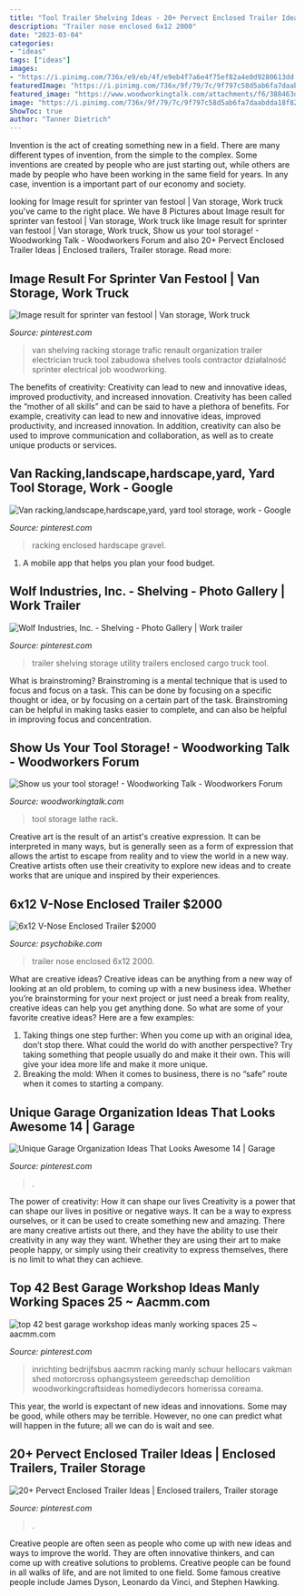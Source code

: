 ```yaml
---
title: "Tool Trailer Shelving Ideas - 20+ Pervect Enclosed Trailer Ideas"
description: "Trailer nose enclosed 6x12 2000"
date: "2023-03-04"
categories:
- "ideas"
tags: ["ideas"]
images:
- "https://i.pinimg.com/736x/e9/eb/4f/e9eb4f7a6e4f75ef82a4e0d9280613dd.jpg"
featuredImage: "https://i.pinimg.com/736x/9f/79/7c/9f797c58d5ab6fa7daabdda18f82bc33--van-racking-enclosed-trailers.jpg"
featured_image: "https://www.woodworkingtalk.com/attachments/f6/388463d1588127938-show-us-your-tool-storage-lathe-tool-rack-11.jpg"
image: "https://i.pinimg.com/736x/9f/79/7c/9f797c58d5ab6fa7daabdda18f82bc33--van-racking-enclosed-trailers.jpg"
ShowToc: true
author: "Tanner Dietrich"
---
```



Invention is the act of creating something new in a field. There are many different types of invention, from the simple to the complex. Some inventions are created by people who are just starting out, while others are made by people who have been working in the same field for years. In any case, invention is a important part of our economy and society.

	

		
looking for Image result for sprinter van festool | Van storage, Work truck you've came to the right place. We have 8 Pictures about Image result for sprinter van festool | Van storage, Work truck like Image result for sprinter van festool | Van storage, Work truck, Show us your tool storage! - Woodworking Talk - Woodworkers Forum and also 20+ Pervect Enclosed Trailer Ideas | Enclosed trailers, Trailer storage. Read more:
		
    
## Image Result For Sprinter Van Festool | Van Storage, Work Truck

<img loading=lazy src="https://i.pinimg.com/736x/78/a2/a3/78a2a3e7fa4ba6b747a1160fecd61d81.jpg" onerror="this.onerror=null;this.src='https://tse3.mm.bing.net/th?id=OIP.SfFQsRz49syFVYX2bKp1fAHaNK&amp;pid=15.1';" alt="Image result for sprinter van festool | Van storage, Work truck">

_Source: pinterest.com_

>van shelving racking storage trafic renault organization trailer electrician truck tool zabudowa shelves tools contractor działalność sprinter electrical job woodworking. 

	

The benefits of creativity: Creativity can lead to new and innovative ideas, improved productivity, and increased innovation.
Creativity has been called the “mother of all skills” and can be said to have a plethora of benefits. For example, creativity can lead to new and innovative ideas, improved productivity, and increased innovation. In addition, creativity can also be used to improve communication and collaboration, as well as to create unique products or services.

    
## Van Racking,landscape,hardscape,yard, Yard Tool Storage, Work - Google

<img loading=lazy src="https://i.pinimg.com/736x/e3/93/6d/e3936dd0473d8fcced05f49916b009e1.jpg" onerror="this.onerror=null;this.src='https://tse2.mm.bing.net/th?id=OIP.h8N5N89ULBv1pHAXnKKPVwHaFj&amp;pid=15.1';" alt="Van racking,landscape,hardscape,yard, yard tool storage, work - Google">

_Source: pinterest.com_

>racking enclosed hardscape gravel. 

	

1. A mobile app that helps you plan your food budget.

    
## Wolf Industries, Inc. - Shelving - Photo Gallery | Work Trailer

<img loading=lazy src="https://i.pinimg.com/736x/9f/79/7c/9f797c58d5ab6fa7daabdda18f82bc33--van-racking-enclosed-trailers.jpg" onerror="this.onerror=null;this.src='https://tse1.mm.bing.net/th?id=OIP.M-39zMBkAs4RU12jZ08o4gHaJ4&amp;pid=15.1';" alt="Wolf Industries, Inc. - Shelving - Photo Gallery | Work trailer">

_Source: pinterest.com_

>trailer shelving storage utility trailers enclosed cargo truck tool. 

	

What is brainstroming? Brainstroming is a mental technique that is used to focus and focus on a task. This can be done by focusing on a specific thought or idea, or by focusing on a certain part of the task. Brainstroming can be helpful in making tasks easier to complete, and can also be helpful in improving focus and concentration.

    
## Show Us Your Tool Storage! - Woodworking Talk - Woodworkers Forum

<img loading=lazy src="https://www.woodworkingtalk.com/attachments/f6/388463d1588127938-show-us-your-tool-storage-lathe-tool-rack-11.jpg" onerror="this.onerror=null;this.src='https://tse1.mm.bing.net/th?id=OIP.CK1sB2rXHQUkKz4QYKmu6gHaHj&amp;pid=15.1';" alt="Show us your tool storage! - Woodworking Talk - Woodworkers Forum">

_Source: woodworkingtalk.com_

>tool storage lathe rack. 

	

Creative art is the result of an artist's creative expression. It can be interpreted in many ways, but is generally seen as a form of expression that allows the artist to escape from reality and to view the world in a new way. Creative artists often use their creativity to explore new ideas and to create works that are unique and inspired by their experiences.

    
## 6x12 V-Nose Enclosed Trailer $2000

<img loading=lazy src="https://www.psychobike.com/forums/attachments/garage-sale/91505d1343479946t-6x12-nose-enclosed-trailer-2000-trailer-black2.jpg" onerror="this.onerror=null;this.src='https://tse4.mm.bing.net/th?id=OIP.EFRQfWd1uHyM2btS0j-RogHaJ5&amp;pid=15.1';" alt="6x12 V-Nose Enclosed Trailer $2000">

_Source: psychobike.com_

>trailer nose enclosed 6x12 2000. 

	

What are creative ideas?
Creative ideas can be anything from a new way of looking at an old problem, to coming up with a new business idea. Whether you’re brainstorming for your next project or just need a break from reality, creative ideas can help you get anything done. So what are some of your favorite creative ideas? Here are a few examples: 
1) Taking things one step further: When you come up with an original idea, don’t stop there. What could the world do with another perspective? Try taking something that people usually do and make it their own. This will give your idea more life and make it more unique. 
2) Breaking the mold: When it comes to business, there is no “safe” route when it comes to starting a company.

    
## Unique Garage Organization Ideas That Looks Awesome 14 | Garage

<img loading=lazy src="https://i.pinimg.com/736x/cf/a0/3f/cfa03fc8c7a1d971e0882454cf25e30f.jpg" onerror="this.onerror=null;this.src='https://tse1.mm.bing.net/th?id=OIP.mdnUWcwm4Lb9vCo4TAklnQHaJ3&amp;pid=15.1';" alt="Unique Garage Organization Ideas That Looks Awesome 14 | Garage">

_Source: pinterest.com_

>. 

	

The power of creativity: How it can shape our lives
Creativity is a power that can shape our lives in positive or negative ways. It can be a way to express ourselves, or it can be used to create something new and amazing. There are many creative artists out there, and they have the ability to use their creativity in any way they want. Whether they are using their art to make people happy, or simply using their creativity to express themselves, there is no limit to what they can achieve.

    
## Top 42 Best Garage Workshop Ideas Manly Working Spaces 25 ~ Aacmm.com

<img loading=lazy src="https://i.pinimg.com/736x/91/15/68/9115683dea658a927e3fb8c2f60bc1b7.jpg" onerror="this.onerror=null;this.src='https://tse2.mm.bing.net/th?id=OIP.8u0pkWngvNlIh_J2PfrByAHaNJ&amp;pid=15.1';" alt="top 42 best garage workshop ideas manly working spaces 25 ~ aacmm.com">

_Source: pinterest.com_

>inrichting bedrijfsbus aacmm racking manly schuur hellocars vakman shed motorcross ophangsysteem gereedschap demolition woodworkingcraftsideas homediydecors homerissa coreama. 

	

This year, the world is expectant of new ideas and innovations. Some may be good, while others may be terrible. However, no one can predict what will happen in the future; all we can do is wait and see.

    
## 20+ Pervect Enclosed Trailer Ideas | Enclosed Trailers, Trailer Storage

<img loading=lazy src="https://i.pinimg.com/736x/e9/eb/4f/e9eb4f7a6e4f75ef82a4e0d9280613dd.jpg" onerror="this.onerror=null;this.src='https://tse3.mm.bing.net/th?id=OIP.SqQGbbLt8R6uyqTPYBnm5gHaFj&amp;pid=15.1';" alt="20+ Pervect Enclosed Trailer Ideas | Enclosed trailers, Trailer storage">

_Source: pinterest.com_

>. 

	

Creative people are often seen as people who come up with new ideas and ways to improve the world. They are often innovative thinkers, and can come up with creative solutions to problems. Creative people can be found in all walks of life, and are not limited to one field. Some famous creative people include James Dyson, Leonardo da Vinci, and Stephen Hawking.

